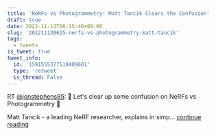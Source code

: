 ```yaml
---
title: 'NeRFs vs Photogrammetry: Matt Tancik Clears the Confusion'
draft: true
date: 2022-11-13T06:15:46+00:00
slug: '202211130615-nerfs-vs-photogrammetry-matt-tancik'
tags:
  - tweets
is_tweet: true
tweet_info:
  id: '1591555377518489601'
  type: 'retweet'
  is_thread: False
---
```




RT [@jonstephens85](https://x.com/jonstephens85): 🚨 Let's clear up some confusion on NeRFs vs Photogrammetry 🚨

Matt Tancik  - a leading NeRF researcher, explains in simp… [continue reading](https://x.com/sytelus/status/1591555377518489601)
